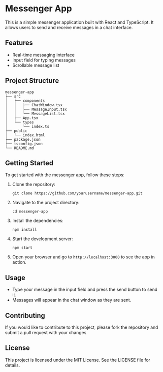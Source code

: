 # Messenger App

This is a simple messenger application built with React and TypeScript. It allows users to send and receive messages in a chat interface.

## Features

- Real-time messaging interface
- Input field for typing messages
- Scrollable message list

## Project Structure

```
messenger-app
├── src
│   ├── components
│   │   ├── ChatWindow.tsx
│   │   ├── MessageInput.tsx
│   │   └── MessageList.tsx
│   ├── App.tsx
│   └── types
│       └── index.ts
├── public
│   └── index.html
├── package.json
├── tsconfig.json
└── README.md
```

## Getting Started

To get started with the messenger app, follow these steps:

1. Clone the repository:
   ```
   git clone https://github.com/yourusername/messenger-app.git
   ```

2. Navigate to the project directory:
   ```
   cd messenger-app
   ```

3. Install the dependencies:
   ```
   npm install
   ```

4. Start the development server:
   ```
   npm start
   ```

5. Open your browser and go to `http://localhost:3000` to see the app in action.

## Usage

- Type your message in the input field and press the send button to send it.
- Messages will appear in the chat window as they are sent.

## Contributing

If you would like to contribute to this project, please fork the repository and submit a pull request with your changes.

## License

This project is licensed under the MIT License. See the LICENSE file for details.